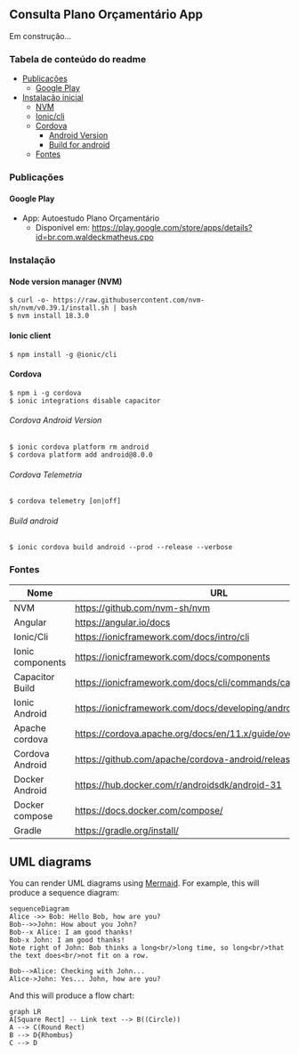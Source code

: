 

## Consulta Plano Orçamentário App

Em construção...

### Tabela de conteúdo do readme
- [Publicações](#publicações)
	 - [Google Play](#google-play)
- [Instalação inicial](#instalação)
  - [NVM](#node-version-manager-nvm)
  - [Ionic/cli](#ionic-client)
  - [Cordova](#cordova)
    - [Android Version](#cordova-android-version)
    - [Build for android](#build-android)
  - [Fontes](#fontes)

### Publicações
#### Google Play
- App: Autoestudo Plano Orçamentário
	- Disponível em: https://play.google.com/store/apps/details?id=br.com.waldeckmatheus.cpo

### Instalação
#### Node version manager (NVM)
    $ curl -o- https://raw.githubusercontent.com/nvm-sh/nvm/v0.39.1/install.sh | bash
    $ nvm install 18.3.0
    
#### Ionic client
    $ npm install -g @ionic/cli

#### Cordova
    $ npm i -g cordova
    $ ionic integrations disable capacitor

###### Cordova Android Version
    $ ionic cordova platform rm android
    $ cordova platform add android@8.0.0

###### Cordova Telemetria
    $ cordova telemetry [on|off]

###### Build android
    $ ionic cordova build android --prod --release --verbose

### Fontes
| Nome  | URL |
|--|--|
| NVM  | https://github.com/nvm-sh/nvm |
| Angular | https://angular.io/docs |
| Ionic/Cli | https://ionicframework.com/docs/intro/cli |
| Ionic components | https://ionicframework.com/docs/components |
| Capacitor Build | https://ionicframework.com/docs/cli/commands/capacitor-build |
| Ionic Android | https://ionicframework.com/docs/developing/android |
| Apache cordova | https://cordova.apache.org/docs/en/11.x/guide/overview/index.html |
| Cordova Android | https://github.com/apache/cordova-android/releases |
| Docker Android | https://hub.docker.com/r/androidsdk/android-31 |
| Docker compose | https://docs.docker.com/compose/ |
| Gradle | https://gradle.org/install/ |

## UML diagrams

You can render UML diagrams using [Mermaid](https://mermaidjs.github.io/). For example, this will produce a sequence diagram:

```mermaid
sequenceDiagram
Alice ->> Bob: Hello Bob, how are you?
Bob-->>John: How about you John?
Bob--x Alice: I am good thanks!
Bob-x John: I am good thanks!
Note right of John: Bob thinks a long<br/>long time, so long<br/>that the text does<br/>not fit on a row.

Bob-->Alice: Checking with John...
Alice->John: Yes... John, how are you?
```

And this will produce a flow chart:

```mermaid
graph LR
A[Square Rect] -- Link text --> B((Circle))
A --> C(Round Rect)
B --> D{Rhombus}
C --> D
```
